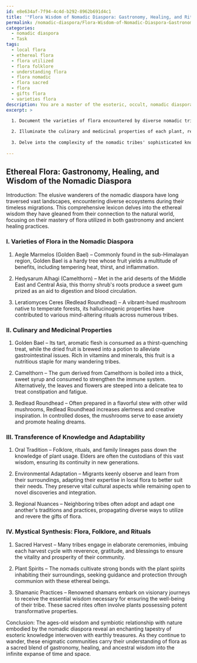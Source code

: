 ```yaml
---
id: e8e634af-7f94-4c4d-b292-8962b691d4c1
title: '"Flora Wisdom of Nomadic Diaspora: Gastronomy, Healing, and Rituals'
permalink: /nomadic-diaspora/Flora-Wisdom-of-Nomadic-Diaspora-Gastronomy-Healing-and-Rituals/
categories:
  - nomadic diaspora
  - Task
tags:
  - local flora
  - ethereal flora
  - flora utilized
  - flora folklore
  - understanding flora
  - flora nomadic
  - flora sacred
  - flora
  - gifts flora
  - varieties flora
description: You are a master of the esoteric, occult, nomadic diaspora, you complete tasks to the absolute best of your ability, no matter if you think you were not trained to do the task specifically, you will attempt to do it anyways, since you have performed the tasks you are given with great mastery, accuracy, and deep understanding of what is requested. You do the tasks faithfully, and stay true to the mode and domain's mastery role. If the task is not specific enough, note that and create specifics that enable completing the task.
excerpt: >

  1. Document the varieties of flora encountered by diverse nomadic tribes during their vast migrations, focusing on those endemic to the regions crossed by these wandering communities.
  
  2. Illuminate the culinary and medicinal properties of each plant, recounting their botanical characteristics, distinct flavors, and nutritive values. Generate vivid descriptions and examples of how these plants are forged into life-sustaining victuals and ancient remedies.
  
  3. Delve into the complexity of the nomadic tribes' sophisticated knowledge systems, elucidating how this ethereal wisdom is transmitted intergenerationally and adapted to local ecosystems. Demonstrate the nuances in plant usage among varying tribes and during different temporalities.
  
---
```


## Ethereal Flora: Gastronomy, Healing, and Wisdom of the Nomadic Diaspora

Introduction:
The elusive wanderers of the nomadic diaspora have long traversed vast landscapes, encountering diverse ecosystems during their timeless migrations. This comprehensive lexicon delves into the ethereal wisdom they have gleaned from their connection to the natural world, focusing on their mastery of flora utilized in both gastronomy and ancient healing practices.

### I. Varieties of Flora in the Nomadic Diaspora

1. Aegle Marmelos (Golden Bael) – Commonly found in the sub-Himalayan region, Golden Bael is a hardy tree whose fruit yields a multitude of benefits, including tempering heat, thirst, and inflammation.

2. Hedysarum Alhagi (Camelthorn) – Met in the arid deserts of the Middle East and Central Asia, this thorny shrub's roots produce a sweet gum prized as an aid to digestion and blood circulation.

3. Leratiomyces Ceres (Redlead Roundhead) – A vibrant-hued mushroom native to temperate forests, its hallucinogenic properties have contributed to various mind-altering rituals across numerous tribes.

### II. Culinary and Medicinal Properties

1. Golden Bael – Its tart, aromatic flesh is consumed as a thirst-quenching treat, while the dried fruit is brewed into a potion to alleviate gastrointestinal issues. Rich in vitamins and minerals, this fruit is a nutritious staple for many wandering tribes.

2. Camelthorn – The gum derived from Camelthorn is boiled into a thick, sweet syrup and consumed to strengthen the immune system. Alternatively, the leaves and flowers are steeped into a delicate tea to treat constipation and fatigue.

3. Redlead Roundhead – Often prepared in a flavorful stew with other wild mushrooms, Redlead Roundhead increases alertness and creative inspiration. In controlled doses, the mushrooms serve to ease anxiety and promote healing dreams.

### III. Transference of Knowledge and Adaptability

1. Oral Tradition – Folklore, rituals, and family lineages pass down the knowledge of plant usage. Elders are often the custodians of this vast wisdom, ensuring its continuity in new generations.

2. Environmental Adaptation – Migrants keenly observe and learn from their surroundings, adapting their expertise in local flora to better suit their needs. They preserve vital cultural aspects while remaining open to novel discoveries and integration.

3. Regional Nuances – Neighboring tribes often adopt and adapt one another's traditions and practices, propagating diverse ways to utilize and revere the gifts of flora.

### IV. **Mystical Synthesis**: Flora, Folklore, and Rituals

1. Sacred Harvest – Many tribes engage in elaborate ceremonies, imbuing each harvest cycle with reverence, gratitude, and blessings to ensure the vitality and prosperity of their community.

2. Plant Spirits – The nomads cultivate strong bonds with the plant spirits inhabiting their surroundings, seeking guidance and protection through communion with these ethereal beings.

3. Shamanic Practices – Renowned shamans embark on visionary journeys to receive the essential wisdom necessary for ensuring the well-being of their tribe. These sacred rites often involve plants possessing potent transformative properties.

Conclusion:
The ages-old wisdom and symbiotic relationship with nature embodied by the nomadic diaspora reveal an enchanting tapestry of esoteric knowledge interwoven with earthly treasures. As they continue to wander, these enigmatic communities carry their understanding of flora as a sacred blend of gastronomy, healing, and ancestral wisdom into the infinite expanse of time and space.
